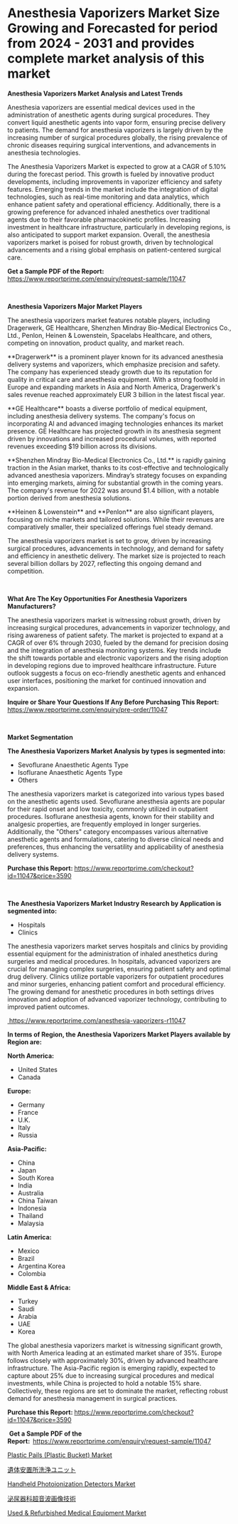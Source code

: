 <p><h1>Anesthesia Vaporizers Market Size Growing and Forecasted for period from 2024 - 2031 and provides complete market analysis of this market</h1></p><p><strong>Anesthesia Vaporizers Market Analysis and Latest Trends</strong></p>
<p><p>Anesthesia vaporizers are essential medical devices used in the administration of anesthetic agents during surgical procedures. They convert liquid anesthetic agents into vapor form, ensuring precise delivery to patients. The demand for anesthesia vaporizers is largely driven by the increasing number of surgical procedures globally, the rising prevalence of chronic diseases requiring surgical interventions, and advancements in anesthesia technologies.</p><p>The Anesthesia Vaporizers Market is expected to grow at a CAGR of 5.10% during the forecast period. This growth is fueled by innovative product developments, including improvements in vaporizer efficiency and safety features. Emerging trends in the market include the integration of digital technologies, such as real-time monitoring and data analytics, which enhance patient safety and operational efficiency. Additionally, there is a growing preference for advanced inhaled anesthetics over traditional agents due to their favorable pharmacokinetic profiles. Increasing investment in healthcare infrastructure, particularly in developing regions, is also anticipated to support market expansion. Overall, the anesthesia vaporizers market is poised for robust growth, driven by technological advancements and a rising global emphasis on patient-centered surgical care.</p></p>
<p><strong>Get a Sample PDF of the Report:&nbsp;</strong> <a href="https://www.reportprime.com/enquiry/request-sample/11047">https://www.reportprime.com/enquiry/request-sample/11047</a></p>
<p>&nbsp;</p>
<p><strong>Anesthesia Vaporizers Major Market Players</strong></p>
<p><p>The anesthesia vaporizers market features notable players, including Dragerwerk, GE Healthcare, Shenzhen Mindray Bio-Medical Electronics Co., Ltd., Penlon, Heinen & Lowenstein, Spacelabs Healthcare, and others, competing on innovation, product quality, and market reach.</p><p>**Dragerwerk** is a prominent player known for its advanced anesthesia delivery systems and vaporizers, which emphasize precision and safety. The company has experienced steady growth due to its reputation for quality in critical care and anesthesia equipment. With a strong foothold in Europe and expanding markets in Asia and North America, Dragerwerk's sales revenue reached approximately EUR 3 billion in the latest fiscal year.</p><p>**GE Healthcare** boasts a diverse portfolio of medical equipment, including anesthesia delivery systems. The company's focus on incorporating AI and advanced imaging technologies enhances its market presence. GE Healthcare has projected growth in its anesthesia segment driven by innovations and increased procedural volumes, with reported revenues exceeding $19 billion across its divisions.</p><p>**Shenzhen Mindray Bio-Medical Electronics Co., Ltd.** is rapidly gaining traction in the Asian market, thanks to its cost-effective and technologically advanced anesthesia vaporizers. Mindray’s strategy focuses on expanding into emerging markets, aiming for substantial growth in the coming years. The company's revenue for 2022 was around $1.4 billion, with a notable portion derived from anesthesia solutions.</p><p>**Heinen & Lowenstein** and **Penlon** are also significant players, focusing on niche markets and tailored solutions. While their revenues are comparatively smaller, their specialized offerings fuel steady demand.</p><p>The anesthesia vaporizers market is set to grow, driven by increasing surgical procedures, advancements in technology, and demand for safety and efficiency in anesthetic delivery. The market size is projected to reach several billion dollars by 2027, reflecting this ongoing demand and competition.</p></p>
<p>&nbsp;</p>
<p><strong>What Are The Key Opportunities For Anesthesia Vaporizers Manufacturers?</strong></p>
<p><p>The anesthesia vaporizers market is witnessing robust growth, driven by increasing surgical procedures, advancements in vaporizer technology, and rising awareness of patient safety. The market is projected to expand at a CAGR of over 6% through 2030, fueled by the demand for precision dosing and the integration of anesthesia monitoring systems. Key trends include the shift towards portable and electronic vaporizers and the rising adoption in developing regions due to improved healthcare infrastructure. Future outlook suggests a focus on eco-friendly anesthetic agents and enhanced user interfaces, positioning the market for continued innovation and expansion.</p></p>
<p><strong>Inquire or Share Your Questions If Any Before Purchasing This Report:</strong> <a href="https://www.reportprime.com/enquiry/pre-order/11047">https://www.reportprime.com/enquiry/pre-order/11047</a></p>
<p>&nbsp;</p>
<p><strong>Market Segmentation</strong></p>
<p><strong>The Anesthesia Vaporizers Market Analysis by types is segmented into:</strong></p>
<p><ul><li>Sevoflurane Anaesthetic Agents Type</li><li>Isoflurane Anaesthetic Agents Type</li><li>Others</li></ul></p>
<p><p>The anesthesia vaporizers market is categorized into various types based on the anesthetic agents used. Sevoflurane anesthesia agents are popular for their rapid onset and low toxicity, commonly utilized in outpatient procedures. Isoflurane anesthesia agents, known for their stability and analgesic properties, are frequently employed in longer surgeries. Additionally, the "Others" category encompasses various alternative anesthetic agents and formulations, catering to diverse clinical needs and preferences, thus enhancing the versatility and applicability of anesthesia delivery systems.</p></p>
<p><strong>Purchase this Report:&nbsp;</strong><a href="https://www.reportprime.com/checkout?id=11047&price=3590">https://www.reportprime.com/checkout?id=11047&price=3590</a></p>
<p>&nbsp;</p>
<p><strong>The Anesthesia Vaporizers Market Industry Research by Application is segmented into:</strong></p>
<p><ul><li>Hospitals</li><li>Clinics</li></ul></p>
<p><p>The anesthesia vaporizers market serves hospitals and clinics by providing essential equipment for the administration of inhaled anesthetics during surgeries and medical procedures. In hospitals, advanced vaporizers are crucial for managing complex surgeries, ensuring patient safety and optimal drug delivery. Clinics utilize portable vaporizers for outpatient procedures and minor surgeries, enhancing patient comfort and procedural efficiency. The growing demand for anesthetic procedures in both settings drives innovation and adoption of advanced vaporizer technology, contributing to improved patient outcomes.</p></p>
<p><a href="https://www.reportprime.com/anesthesia-vaporizers-r11047">&nbsp;https://www.reportprime.com/anesthesia-vaporizers-r11047</a></p>
<p><strong>In terms of Region, the Anesthesia Vaporizers Market Players available by Region are:</strong></p>
<p>
    <p> <strong> North America: </strong>
        <ul>
            <li>United States</li>
            <li>Canada</li>
        </ul>
        </p> 
    <p> <strong> Europe: </strong>
        <ul>
            <li>Germany</li>
            <li>France</li>
            <li>U.K.</li>
            <li>Italy</li>
            <li>Russia</li>
        </ul>
        </p> 
    <p> <strong> Asia-Pacific: </strong>
        <ul>
            <li>China</li>
            <li>Japan</li>
            <li>South Korea</li>
            <li>India</li>
            <li>Australia</li>
            <li>China Taiwan</li>
            <li>Indonesia</li>
            <li>Thailand</li>
            <li>Malaysia</li>
        </ul>
        </p> 
    <p> <strong> Latin America: </strong>
        <ul>
            <li>Mexico</li>
            <li>Brazil</li>
            <li>Argentina Korea</li>
            <li>Colombia</li>
        </ul>
        </p> 
    <p> <strong> Middle East & Africa: </strong>
        <ul>
            <li>Turkey</li>
            <li>Saudi</li>
            <li>Arabia</li>
            <li>UAE</li>
            <li>Korea</li>
        </ul>
    </p>
    </p>
<p><p>The global anesthesia vaporizers market is witnessing significant growth, with North America leading at an estimated market share of 35%. Europe follows closely with approximately 30%, driven by advanced healthcare infrastructure. The Asia-Pacific region is emerging rapidly, expected to capture about 25% due to increasing surgical procedures and medical investments, while China is projected to hold a notable 15% share. Collectively, these regions are set to dominate the market, reflecting robust demand for anesthesia management in surgical practices.</p></p>
<p><strong>Purchase this Report: </strong><a href="https://www.reportprime.com/checkout?id=11047&price=3590">https://www.reportprime.com/checkout?id=11047&price=3590</a></p>
<p>&nbsp;<strong>Get a Sample PDF of the Report:&nbsp;&nbsp;</strong><a href="https://www.reportprime.com/enquiry/request-sample/11047">https://www.reportprime.com/enquiry/request-sample/11047</a></p>
<p><strong></strong></p>
<p><p><a href="https://issuu.com/reportprime-2/docs/plastic-pails-plastic-bucket-market_dc841129a8125d">Plastic Pails (Plastic Bucket) Market</a></p><p><a href="https://medium.com/@maninajar/mortuary-washing-units-market-%E3%81%AF-%E3%82%B3%E3%82%B9%E3%83%88%E7%AE%A1%E7%90%86%E3%81%A8%E5%8A%B9%E7%8E%87%E5%90%91%E4%B8%8A%E3%82%92%E5%84%AA%E5%85%88%E3%81%97%E3%81%BE%E3%81%99-%E3%81%95%E3%82%89%E3%81%AB-%E5%A0%B1%E5%91%8A%E6%9B%B8%E3%81%AF%E5%B8%82%E5%A0%B4%E3%81%AE%E9%9C%80%E8%A6%81%E9%9D%A2%E3%81%A8%E4%BE%9B%E7%B5%A6%E9%9D%A2%E3%81%AE%E4%B8%A1%E6%96%B9%E3%82%92%E3%82%AB%E3%83%90%E3%83%BC%E3%81%97%E3%81%A6%E3%81%84%E3%81%BE%E3%81%99-mortuary-washing-462633b3e6d1">遺体安置所洗浄ユニット</a></p><p><a href="https://issuu.com/reportprime-2/docs/handheld-photoionization-detectors-_c76dfe936c8061">Handheld Photoionization Detectors Market</a></p><p><a href="https://medium.com/@maninajar/urology-ultrasound-imaging-technology-304e4016b102">泌尿器科超音波画像技術</a></p><p><a href="https://github.com/RoccoManning/Market-Research-Report-List-6/blob/main/used-refurbished-medical-equipment-market.md">Used & Refurbished Medical Equipment Market</a></p></p>